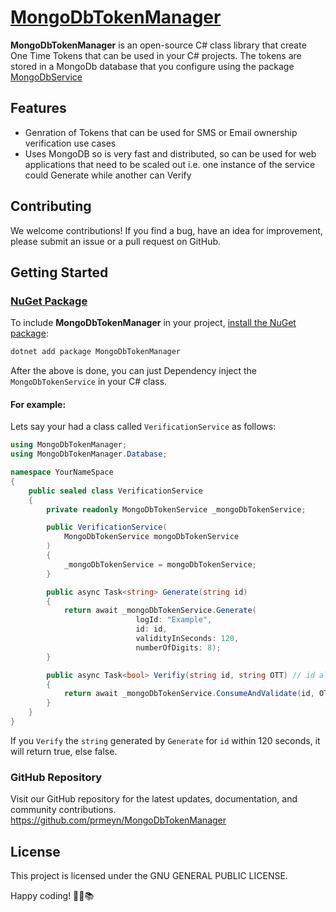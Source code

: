 # [MongoDbTokenManager](https://www.nuget.org/packages/MongoDbTokenManager)

**MongoDbTokenManager** is an open-source C# class library that create One Time Tokens that can be used in your C# projects. The tokens are stored in a MongoDb database that you configure using the package [MongoDbService](https://www.nuget.org/packages/MongoDbService) 

## Features

- Genration of Tokens that can be used for SMS or Email ownership verification use cases
- Uses MongoDB so is very fast and distributed, so can be used for web applications that need to be scaled out i.e. one instance of the service could Generate while another can Verify

## Contributing

We welcome contributions! If you find a bug, have an idea for improvement, please submit an issue or a pull request on GitHub.

## Getting Started

### [NuGet Package](https://www.nuget.org/packages/MongoDbTokenManager)

To include **MongoDbTokenManager** in your project, [install the NuGet package](https://www.nuget.org/packages/MongoDbTokenManager):

```bash
dotnet add package MongoDbTokenManager
```

After the above is done, you can just Dependency inject the `MongoDbTokenService` in your C# class.

#### For example:
Lets say your had a class called `VerificationService` as follows:

```csharp
using MongoDbTokenManager;
using MongoDbTokenManager.Database;

namespace YourNameSpace
{
	public sealed class VerificationService
	{
		private readonly MongoDbTokenService _mongoDbTokenService;

		public VerificationService(
			MongoDbTokenService mongoDbTokenService
		)
		{
			_mongoDbTokenService = mongoDbTokenService;
		}

		public async Task<string> Generate(string id)
		{
			return await _mongoDbTokenService.Generate(
							logId: "Example",
							id: id,
							validityInSeconds: 120,
							numberOfDigits: 8);
		}

		public async Task<bool> Verifiy(string id, string OTT) // id along with the generated One Time Token
		{
			return await _mongoDbTokenService.ConsumeAndValidate(id, OTT); // You only get one chance, if you want more use `Consume` and `Validate` separately. 
		}
	}
}
```

If you `Verify` the `string` generated by `Generate` for `id` within 120 seconds, it will return true, else false.

### GitHub Repository
Visit our GitHub repository for the latest updates, documentation, and community contributions.
https://github.com/prmeyn/MongoDbTokenManager


## License

This project is licensed under the GNU GENERAL PUBLIC LICENSE.

Happy coding! 🚀🌐📚


